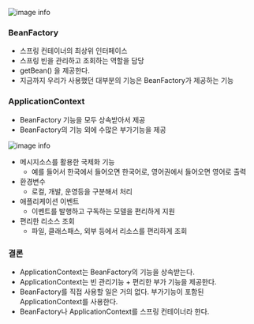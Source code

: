 ![image info](./images/context1.png)
### BeanFactory
* 스프링 컨테이너의 최상위 인터페이스
* 스프링 빈을 관리하고 조회하는 역할을 담당
* getBean() 을 제공한다.
* 지금까지 우리가 사용했던 대부분의 기능은 BeanFactory가 제공하는 기능

### ApplicationContext
* BeanFactory 기능을 모두 상속받아서 제공
* BeanFactory의 기능 외에 수많은 부가기능을 제공

![image info](./images/context2.png)
* 메시지소스를 활용한 국제화 기능
    * 예를 들어서 한국에서 들어오면 한국어로, 영어권에서 들어오면 영어로 출력 
* 환경변수
    * 로컬, 개발, 운영등을 구분해서 처리 
* 애플리케이션 이벤트
    * 이벤트를 발행하고 구독하는 모델을 편리하게 지원
* 편리한 리소스 조회
    * 파일, 클래스패스, 외부 등에서 리소스를 편리하게 조회

### 결론
* ApplicationContext는 BeanFactory의 기능을 상속받는다.
* ApplicationContext는 빈 관리기능 + 편리한 부가 기능을 제공한다.
* BeanFactory를 직접 사용할 일은 거의 없다. 부가기능이 포함된 ApplicationContext를 사용한다. 
* BeanFactory나 ApplicationContext를 스프링 컨테이너라 한다.
